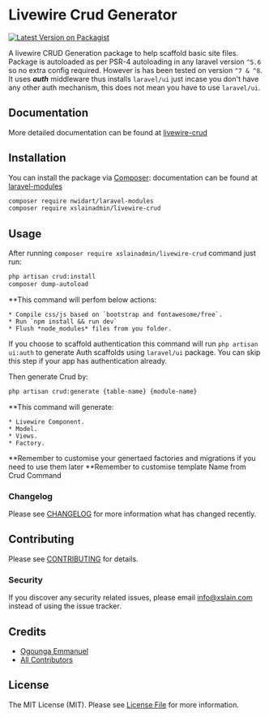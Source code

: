 # Livewire Crud Generator

[![Latest Version on Packagist](https://img.shields.io/packagist/v/ogoungaemmanuel/livewire-crud.svg?style=flat-square)](https://packagist.org/packages/ogoungaemmanuel/livewire-crud)

A livewire CRUD Generation package to help scaffold basic site files. Package is autoloaded as per PSR-4 autoloading in any laravel version `^5.6` so no extra config required. However is has been tested on version `^7 & ^8`. It uses ***auth*** middleware thus installs `laravel/ui` just incase you don't have any other auth mechanism, this does not mean you have to use `laravel/ui`.

## Documentation

More detailed documentation can be found at [livewire-crud](https://ogoungaemmanuel.github.io/#/)

## Installation

You can install the package via [Composer](https://getcomposer.org/):
documentation can be found at [laravel-modules](https://nwidart.com/laravel-modules/v1/installation-and-setup)

```bash
composer require nwidart/laravel-modules 
composer require xslainadmin/livewire-crud
```

## Usage

After running `composer require xslainadmin/livewire-crud` command just run:

```bash
php artisan crud:install
composer dump-autoload
```
**This command will perfom below actions:

    * Compile css/js based on `bootstrap and fontawesome/free`.
    * Run `npm install && run dev`
    * Flush *node_modules* files from you folder.

If you choose to scaffold authentication this command will run `php artisan ui:auth`
to generate Auth scaffolds using `laravel/ui` package. You can skip this step if your app has authentication already.

Then generate Crud by:

```bash
php artisan crud:generate {table-name} {module-name}
```
**This command will generate:

    * Livewire Component.
    * Model.
    * Views.    
    * Factory.
    
**Remember to customise your genertaed factories and migrations if you need to use them later
**Remember to customise template Name from Crud Command

### Changelog

Please see [CHANGELOG](CHANGELOG.md) for more information what has changed recently.

## Contributing

Please see [CONTRIBUTING](CONTRIBUTING.md) for details.

### Security

If you discover any security related issues, please email info@xslain.com instead of using the issue tracker.

## Credits

- [Ogounga Emmanuel](https://github.com/xslainadmin)
- [All Contributors](../../contributors)

## License

The MIT License (MIT). Please see [License File](LICENSE.md) for more information.

